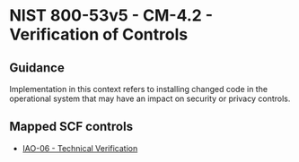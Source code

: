 # NIST 800-53v5 - CM-4.2 - Verification of Controls
## Guidance
Implementation in this context refers to installing changed code in the operational system that may have an impact on security or privacy controls.
## Mapped SCF controls
- [IAO-06 - Technical Verification](../scf/iao-06-technicalverification.md)
